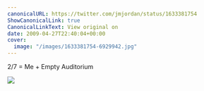 ```yaml
---
canonicalURL: https://twitter.com/jmjordan/status/1633381754
ShowCanonicalLink: true
CanonicalLinkText: View original on
date: 2009-04-27T22:40:04+00:00
cover:
  image: "/images/1633381754-6929942.jpg"
---
```

2/7 = Me + Empty Auditorium  

![](/images/1633381754-6929942.jpg)
